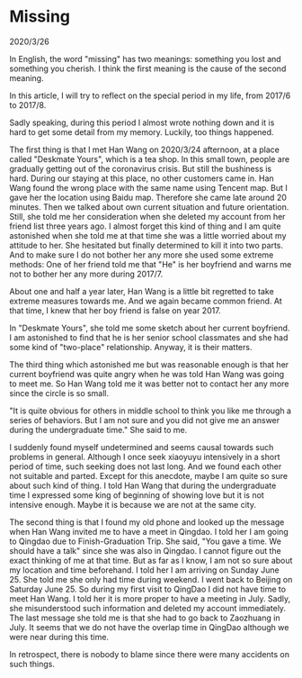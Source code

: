 # Missing
2020/3/26

In English, the word "missing" has two meanings: something you lost and something you cherish.
I think the first meaning is the cause of the second meaning.

In this article, I will try to reflect on the special period in my life, from 2017/6 to 2017/8.

Sadly speaking, during this period I almost wrote nothing down and it is hard to get some detail from my memory. Luckily, too things happened.

The first thing is that I met Han Wang on 2020/3/24 afternoon, at a place called "Deskmate Yours", which is a tea shop. In this small town, people are gradually getting out of the coronavirus crisis. But still the bushiness is hard. During our staying at this place, no other customers came in. Han Wang found the wrong place with the same name using Tencent map. But I gave her the location using Baidu map. Therefore she came late around 20 minutes. Then we talked about own current situation and future orientation. Still, she told me her consideration when she deleted my account from her friend list three years ago. I almost forget this kind of thing and I am quite astonished when she told me at that time she was a little worried about my attitude to her. She hesitated but finally determined to kill it into two parts. And to make sure I do not bother her any more she used some extreme methods: One of her friend told me that "He" is her boyfriend and warns me not to bother her any more during 2017/7.

About one and half a year later, Han Wang is a little bit regretted to take extreme measures towards me. And we again became common friend. At that time, I knew that her boy friend is false on year 2017.

In "Deskmate Yours", she told me some sketch about her current boyfriend. I am astonished to find
that he is her senior school classmates and she had some kind of "two-place" relationship. Anyway, it is their matters.

The third thing which astonished me but was reasonable enough is that her current boyfriend was quite angry when he was told Han Wang was going to meet me. So Han Wang told me it was better not to contact her any more since the circle is so small.

"It is quite obvious for others in middle school to think you like me through a series of behaviors. But I am not sure and you did not give me an answer during the undergraduate time." She said to me.

I suddenly found myself undetermined and seems causal towards such problems in general. Although I
once seek xiaoyuyu intensively in a short period of time, such seeking does not last long. And we found each other not suitable and parted. Except for this anecdote, maybe I am quite so sure about such kind of thing. I told Han Wang that during the undergraduate time I expressed some king of beginning of showing love but it is not intensive enough. Maybe it is because we are not at the same city.

The second thing is that I found my old phone and looked up the message when Han Wang invited me to have a meet in Qingdao. I told her I am going to Qingdao due to Finish-Graduation Trip. She said, "You gave a time. We should have a talk" since she was also in Qingdao. I cannot figure out the exact thinking of me at that time. But as far as I know, I am not so sure about my location and time beforehand. I told her I am arriving on Sunday June 25. She told me she only had time during weekend. I went back to Beijing on Saturday June 25. So during my first visit to QingDao I did not have time to meet Han Wang. I told her it is more proper to have a meeting in July. Sadly, she misunderstood such information and deleted my account immediately. The last message she told me is that she had to go back to Zaozhuang in July. It seems that we do not have the overlap time in QingDao although we were near during this time.

In retrospect, there is nobody to blame since there were many accidents on such things.
